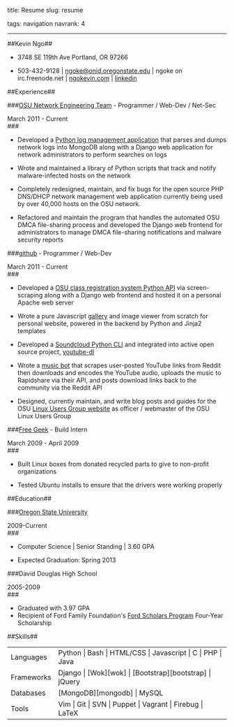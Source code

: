 title: Resume
slug: resume

tags: navigation
navrank: 4

---

<div id="resume">

##Kevin Ngo##
- 3748 SE 119th Ave Portland, OR 97266

- 503-432-9128 | ngoke@onid.oregonstate.edu | ngoke on irc.freenode.net |
[ngokevin.com](http://ngokevin.com) | [linkedin](http://www.linkedin.com/pub/kevin-ngo/42/576/b5a)

##Experience##

###<a class="job" href="http://oregonstate.edu/net">OSU Network Engineering Team</a>&nbsp;- Programmer / Web-Dev / Net-Sec <div class="date">March 2011 - Current</div>###

- Developed a [Python log management application][netshed] that parses and dumps network
  logs into MongoDB along with a Django web application for network
administrators to perform searches on logs

- Wrote and maintained a library of Python scripts that track and notify
  malware-infected hosts on the network

- Completely redesigned, maintain, and fix bugs for the open source PHP
  DNS/DHCP network management web application currently being used by over
40,000 hosts on the OSU network.

- Refactored and maintain the program that handles the automated OSU DMCA
  file-sharing process and developed the Django web frontend for administrators
to manage DMCA file-sharing notifications and malware security reports

[netshed]:http://github.com/ngokevin/netshed

###<a class="job" href="http://github.com/ngokevin">github</a>&nbsp;- Programmer / Web-Dev <div class="date">March 2011 - Current</div>###

- Developed a [OSU class registration system Python API][reglib] via
  screen-scraping along with a Django web frontend and hosted it on a personal
Apache web server

- Wrote a pure Javascript [gallery](/gallery) and image viewer from scratch for
  personal website, powered in the backend by Python and Jinja2 templates

- Developed a [Soundcloud Python CLI][soundcloud] and integrated into active
  open source project, [youtube-dl][youtube-dl]

- Wrote a [music bot][prestobot] that scrapes user-posted YouTube links from Reddit then
  downloads and encodes the YouTube audio, uploads the music to Rapidshare via
their API, and posts download links back to the community via the Reddit API

- Designed, currently maintain, and write blog posts and guides for the OSU
  [Linux Users Group website](http://lug.oregonstate.edu) as officer /
webmaster of the OSU Linux Users Group

[reglib]:http://github.com/ngokevin/reglib
[soundcloud]:http://github.com/ngokevin/soundcloud-dl
[prestobot]:http://www.reddit.com/r/listentothis/comments/l3j5w/prestobot_20111006_download_link_for_todays/
[youtube-dl]:http://github.com/rg3/youtube-dl

###<a class="job" href="http://freegeek.org">Free Geek</a>&nbsp;- Build Intern <div class="date">March 2009 - April 2009</div>###

- Built Linux boxes from donated recycled parts to give to non-profit organizations

- Tested Ubuntu installs to ensure that the drivers were working properly

##Education##


###<a href="http://eecs.oregonstate.edu/">Oregon State University</a> <div class="date">2009-Current</div>###

- Computer Science | Senior Standing | 3.60 GPA

- Expected Graduation: Spring 2013

###David Douglas High School <div class="date">2005-2009</div>###

- Graduated with 3.97 GPA
- Recipient of Ford Family Foundation's [Ford Scholars Program][ford] Four-Year Scholarship

##Skills##
<table>
    <tr><td>Languages</td><td>Python | Bash | HTML/CSS | Javascript | C | PHP | Java </td></tr>
    <tr><td>Frameworks</td><td>Django | [Wok][wok] | [Bootstrap][bootstrap] | jQuery</td></tr>
    <tr><td>Databases</td><td>[MongoDB][mongodb] | MySQL</td></tr>
    <tr><td>Tools</td><td>Vim | Git | SVN | Puppet | Vagrant | Firebug | LaTeX</td></tr>
</table>

[ford]:http://www.tfff.org/ScholarshipPrograms/FordScholarsProgram/OregonFordScholars/tabid/65/Default.aspx
[mongodb]:http://mongodb.org
[wok]:http://github.com/mythmon/wok
[bootstrap]:http://twitter.github.com/bootstrap

</div>
